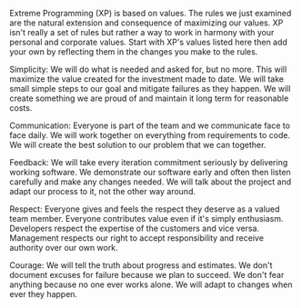 Extreme Programming (XP) is based on values. The rules we just examined are the natural extension and consequence of maximizing our values. XP isn't really a set of rules but rather a way to work in harmony with your personal and corporate values. Start with XP's values listed here then add your own by reflecting them in the changes you make to the rules.

Simplicity: We will do what is needed and asked for, but no more. This will maximize the value created for the investment made to date. We will take small simple steps to our goal and mitigate failures as they happen. We will create something we are proud of and maintain it long term for reasonable costs. 

Communication: Everyone is part of the team and we communicate face to face daily. We will work together on everything from requirements to code. We will create the best solution to our problem that we can together.

Feedback: We will take every iteration commitment seriously by delivering working software. We demonstrate our software early and often then listen carefully and make any changes needed. We will talk about the project and adapt our process to it, not the other way around.

Respect: Everyone gives and feels the respect they deserve as a valued team member. Everyone contributes value even if it's simply enthusiasm. Developers respect the expertise of the customers and vice versa. Management respects our right to accept responsibility and receive authority over our own work.

Courage: We will tell the truth about progress and estimates. We don't document excuses for failure because we plan to succeed. We don't fear anything because no one ever works alone. We will adapt to changes when ever they happen.
